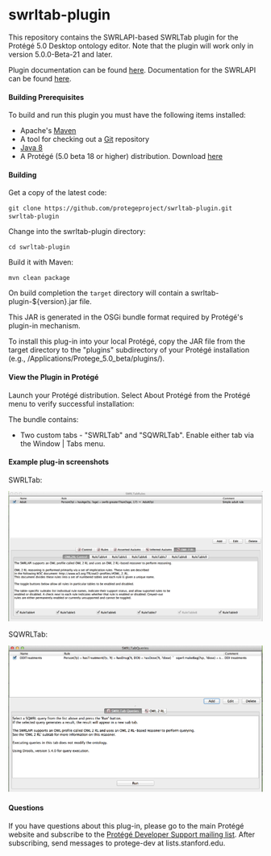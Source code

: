 # swrltab-plugin

This repository contains the SWRLAPI-based SWRLTab plugin for the Protégé 5.0 Desktop ontology editor. 
Note that the plugin will work only in version 5.0.0-Beta-21 and later.

Plugin documentation can be found [here](https://github.com/protegeproject/swrltab-plugin/wiki).
Documentation for the SWRLAPI can be found [here](https://github.com/protegeproject/swrlapi/wiki).

#### Building Prerequisites

To build and run this plugin you must have the following items installed:

+ Apache's [Maven](http://maven.apache.org/index.html)
+ A tool for checking out a [Git](http://git-scm.com/) repository
+ [Java 8](http://www.oracle.com/technetwork/java/javase/downloads/index.html)
+ A Protégé (5.0 beta 18 or higher) distribution. Download [here](http://protege.stanford.edu/download/protege/5.0/snapshots/)

#### Building

Get a copy of the latest code:

    git clone https://github.com/protegeproject/swrltab-plugin.git swrltab-plugin
    
Change into the swrltab-plugin directory:

    cd swrltab-plugin

Build it with Maven:

    mvn clean package  

On build completion the ```target``` directory will contain a swrltab-plugin-${version}.jar file.

This JAR is generated in the OSGi bundle format required by Protégé's plugin-in mechanism.

To install this plug-in into your local Protégé, copy the JAR file from the target directory to the "plugins" subdirectory of your Protégé installation (e.g.,
/Applications/Protege_5.0_beta/plugins/).
 
#### View the Plugin in Protégé

Launch your Protégé distribution. Select About Protégé from the Protégé menu to verify successful installation:

The  bundle contains:

+ Two custom tabs - "SWRLTab" and "SQWRLTab". Enable either tab via the Window | Tabs menu.
 
#### Example plug-in screenshots

SWRLTab:

![SWRLTab](/img/SWRLTab.png?raw=true "SWRLTab")

SQWRLTab:

![SQWRLTab](/img/SQWRLTab.png?raw=true "SQWRLTab")

#### Questions

If you have questions about this plug-in, please go to the main
Protégé website and subscribe to the [Protégé Developer Support
mailing list](http://protege.stanford.edu/support.php#mailingListSupport).
After subscribing, send messages to protege-dev at lists.stanford.edu.

